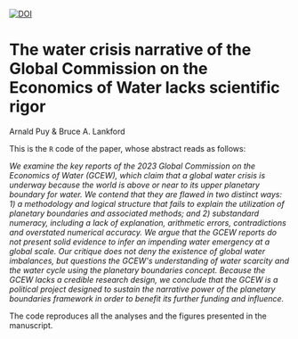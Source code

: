 
[![DOI](https://zenodo.org/badge/DOI/10.5281/zenodo.10492786.svg)](https://doi.org/10.5281/zenodo.10492786)

# The water crisis narrative of the Global Commission on the Economics of Water lacks scientific rigor 

Arnald Puy & Bruce A. Lankford

This is the ``R`` code of the paper, whose abstract reads as follows:

*We examine the key reports of the 2023 Global Commission on the Economics of Water (GCEW), which claim that a global water crisis is underway because the world is above or near to its upper planetary boundary for water. We contend that they are flawed in two distinct ways: 1) a methodology and logical structure that fails to explain the utilization of planetary boundaries and associated methods; and 2) substandard numeracy, including a lack of explanation, arithmetic errors, contradictions and overstated numerical accuracy. We argue that the GCEW reports do not present solid evidence to infer an impending water emergency at a global scale. Our critique does not deny the existence of global water imbalances, but questions the GCEW's understanding of water scarcity and the water cycle using the planetary boundaries concept. Because the GCEW lacks a credible research design, we conclude that the GCEW is a political project designed to sustain the narrative power of the planetary boundaries framework in order to benefit its further funding and influence.*

The code reproduces all the analyses and the figures presented in the manuscript.

